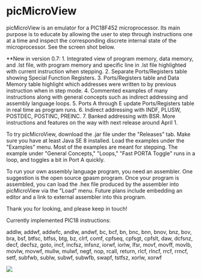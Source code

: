 # picMicroView
picMicroView is an emulator for a PIC18F452 microprocessor. Its main purpose is to educate by allowing the user to step through instructions one at a time and inspect the corresponding discrete internal state of the microprocessor. See the screen shot below.

**New in version 0.7: 1. Integrated view of program memory, data memory, and .lst file, with program memory and specific line in .lst file highlighted with current instruction when stepping. 2. Separate Ports/Registers table showing Special Function Registers. 3. Ports/Registers table and Data Memory table highlight which addresses were written to by previous instruction when in step mode. 4. Commented examples of many instructions along with general concepts such as indirect addressing and assembly language loops. 5. Ports A through E update Ports/Registers table in real time as program runs. 6. Indirect addressing with INDF, PLUSW, POSTDEC, POSTINC, PREINC. 7. Banked addressing with BSR. More instructions and features on the way with next release around April 1.

To try picMicroView, download the .jar file under the "Releases" tab. Make sure you have at least Java SE 8 installed. Load the examples under the "Examples" menu. Most of the examples are meant for stepping. The example under "General Concepts," "Loops," "Fast PORTA Toggle" runs in a loop, and toggles a bit in Port A quickly.

To run your own assembly language program, you need an assembler. One suggestion is the open source gpasm program. Once your program is assembled, you can load the .hex file produced by the assembler into picMicroView via the "Load" menu. Future plans include embedding an editor and a link to external assembler into this program.

Thank you for looking, and please keep in touch!

Currently implemented PIC18 instructions:

addlw, addwf, addwfc, andlw, andwf, bc, bcf, bn, bnc, bnn, bnov, bnz, bov, bra, bsf, btfsc, btfss, btg, bz, clrf, comf, cpfseq, cpfsgt, cpfslt, daw, dcfsnz, decf, decfsz, goto, incf, incfsz, infsnz, iorwf, iorlw, lfsr, movf, movff, movlb, movlw, movwf, mullw, mulwf, negf, nop, rcall, return, rlcf, rlncf, rrcf, rrncf, setf, subfwb, sublw, subwf, subwfb, swapf, tstfsz, xorlw, xorwf

<img src=http://i.imgur.com/YUEy7gh.png>

